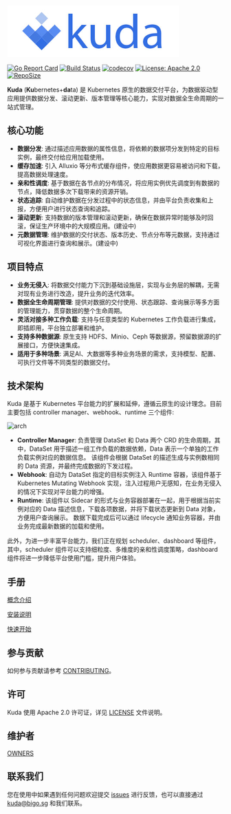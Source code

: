 ![logo](/docs/images/logo.png)

[![Go Report Card](https://goreportcard.com/badge/github.com/kuda-io/kuda)](https://goreportcard.com/report/github.com/kuda-io/kuda)
[![Build Status](https://github.com/kuda-io/kuda/workflows/kuda/badge.svg?event=push&branch=main)](https://github.com/kuda-io/kuda/actions?workflow=kuda)
[![codecov](https://codecov.io/gh/kuda-io/kuda/branch/main/graph/badge.svg)](https://codecov.io/gh/kuda-io/kuda)
[![License: Apache 2.0](https://img.shields.io/badge/License-Apache_2.0-blue.svg)](https://github.com/kuda-io/kuda/blob/main/LICENSE)
[![RepoSize](https://img.shields.io/github/repo-size/kuda-io/kuda.svg)](https://github.com/kuda-io/kuda)

**Kuda** (**Ku**bernetes+**da**ta) 是 Kubernetes 原生的数据交付平台，为数据驱动型应用提供数据分发、滚动更新、版本管理等核心能力，实现对数据全生命周期的一站式管理。

## 核心功能

* **数据分发**: 通过描述应用数据的属性信息，将依赖的数据项分发到特定的目标实例，最终交付给应用加载使用。
* **缓存加速**: 引入 Alluxio 等分布式缓存组件，使应用数据更容易被访问和下载，提高数据处理速度。
* **亲和性调度**: 基于数据在各节点的分布情况，将应用实例优先调度到有数据的节点，降低数据多次下载带来的资源开销。
* **状态追踪**: 自动维护数据在分发过程中的状态信息，并由平台负责收集和上报，方便用户进行状态查询和追踪。
* **滚动更新**: 支持数据的版本管理和滚动更新，确保在数据异常时能够及时回滚，保证生产环境中的大规模应用。(建设中)
* **元数据管理**: 维护数据的交付状态、版本历史、节点分布等元数据，支持通过可视化界面进行查询和展示。(建设中)

## 项目特点

* **业务无侵入**: 将数据交付能力下沉到基础设施层，实现与业务层的解耦，无需对现有业务进行改造，提升业务的迭代效率。
* **数据全生命周期管理**: 提供对数据的交付使用、状态跟踪、查询展示等多方面的管理能力，贯穿数据的整个生命周期。
* **灵活对接多种工作负载**: 支持与任意类型的 Kubernetes 工作负载进行集成，即插即用，平台独立部署和维护。
* **支持多种数据源**: 原生支持 HDFS、Minio、Ceph 等数据源，预留数据源的扩展接口，方便快速集成。
* **适用于多种场景**: 满足AI、大数据等多种业务场景的需求，支持模型、配置、可执行文件等不同类型的数据交付。

## 技术架构

Kuda 是基于 Kubernetes 平台能力的扩展和延伸，遵循云原生的设计理念。目前主要包括 controller manager、webhook、runtime 三个组件:

![arch](docs/images/architecture.png)

* **Controller Manager**: 负责管理 DataSet 和 Data 两个 CRD 的生命周期，其中，DataSet 用于描述一组工作负载的数据依赖，Data 表示一个单独的工作负载实例对应的数据信息。
  该组件会根据 DataSet 的描述生成与实例数相同的 Data 资源，并最终完成数据的下发过程。
* **Webhook**: 自动为 DataSet 指定的目标实例注入 Runtime 容器，该组件基于 Kubernetes Mutating Webhook 实现，注入过程用户无感知，在业务无侵入的情况下实现对平台能力的增强。
* **Runtime**: 该组件以 Sidecar 的形式与业务容器部署在一起，用于根据当前实例对应的 Data 描述信息，下载各项数据，并将下载状态更新到 Data 对象，方便用户查询展示。
  数据下载完成后可以通过 lifecycle 通知业务容器，并由业务完成最新数据的加载和使用。
  
此外，为进一步丰富平台能力，我们正在规划 scheduler、dashboard 等组件，其中，scheduler 组件可以支持细粒度、多维度的亲和性调度策略，dashboard 组件将进一步降低平台使用门槛，提升用户体验。


## 手册

[概念介绍](./docs/concept.md)

[安装说明](./docs/install.md)

[快速开始](./docs/quick-start.md)

## 参与贡献

如何参与贡献请参考 [CONTRIBUTING](./CONTRIBUTING.md)。

## 许可

Kuda 使用 Apache 2.0 许可证，详见 [LICENSE](./LICENSE) 文件说明。

## 维护者

[OWNERS](./OWNERS)

## 联系我们

您在使用中如果遇到任何问题欢迎提交 [issues](https://github.com/kuda-io/kuda/issues) 进行反馈，也可以直接通过 kuda@bigo.sg 和我们联系。

